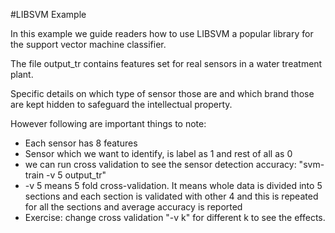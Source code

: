 #LIBSVM Example

In this example we guide readers how to use LIBSVM a popular library for the support vector machine classifier.

The file output_tr contains features set for real sensors in a water treatment plant. 

Specific details on which type of sensor those are and which brand those are kept hidden to safeguard the intellectual property.

However following are important things to note:

* Each sensor has  8 features
* Sensor which we want to identify, is label as 1 and rest of all as 0
* we can run cross validation to see the sensor detection accuracy: "svm-train -v 5 output_tr"
* -v 5 means 5 fold cross-validation. It means whole data is divided into 5 sections and each section is validated with other 4 and this is repeated for all the sections and average accuracy is reported
* Exercise: change cross validation "-v k" for different k to see the effects.